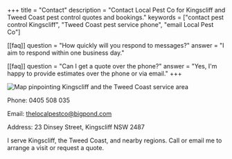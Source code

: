 +++
title = "Contact"
description = "Contact Local Pest Co for Kingscliff and Tweed Coast pest control quotes and bookings."
keywords = ["contact pest control Kingscliff", "Tweed Coast pest service phone", "email Local Pest Co"]

[[faq]]
question = "How quickly will you respond to messages?"
answer = "I aim to respond within one business day."

[[faq]]
question = "Can I get a quote over the phone?"
answer = "Yes, I'm happy to provide estimates over the phone or via email."
+++

![Map pinpointing Kingscliff and the Tweed Coast service area](https://placehold.co/600x300?text=Service+Area "Map of Kingscliff service area")

Phone: 0405 508 035

Email: [thelocalpestco@bigpond.com](mailto:thelocalpestco@bigpond.com)

Address: 23 Dinsey Street, Kingscliff NSW 2487

I serve Kingscliff, the Tweed Coast, and nearby regions. Call or email me to arrange a visit or request a quote.
